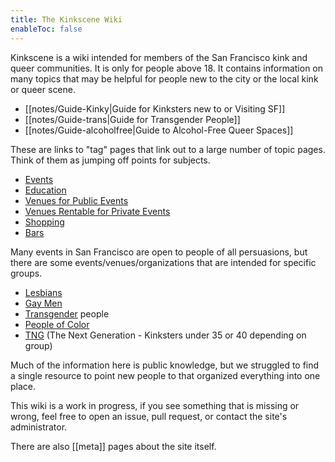 ```yaml
---
title: The Kinkscene Wiki
enableToc: false
---
```


Kinkscene is a wiki intended for members of the San Francisco kink and queer communities. It is only for people above 18. It contains information on many topics that may be helpful for people new to the city or the local kink or queer scene.

- [[notes/Guide-Kinky|Guide for Kinksters new to or Visiting SF]]
- [[notes/Guide-trans|Guide for Transgender People]]
- [[notes/Guide-alcoholfree|Guide to Alcohol-Free Queer Spaces]]

These are links to "tag" pages that link out to a large number of topic pages. Think of them as jumping off points for subjects.

- [Events](/tags/events)
- [Education](/tags/education)
- [Venues for Public Events](/tags/venue-public)
- [Venues Rentable for Private Events](/tags/venue-private)
- [Shopping](/tags/shopping)
- [Bars](/tags/bars)

Many events in San Francisco are open to people of all persuasions, but there are some events/venues/organizations that are intended for specific groups.

- [Lesbians](/tags/lesbian)
- [Gay Men](/tags/gay-men)
- [Transgender](/tags/transgender) people
- [People of Color](/tags/poc)
- [TNG](/tags/tng) (The Next Generation - Kinksters under 35 or 40 depending on group)

Much of the information here is public knowledge, but we struggled to find a single resource to point new people to that organized everything into one place.

This wiki is a work in progress, if you see something that is missing or wrong, feel free to open an issue, pull request, or contact the site's administrator.

There are also [[meta]] pages about the site itself.
